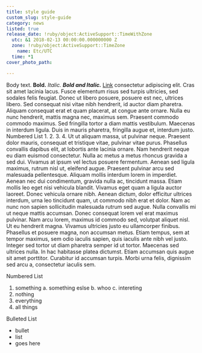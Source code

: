 ```yaml
---
title: style guide
custom_slug: style-guide
category: news
listed: true
release_date: !ruby/object:ActiveSupport::TimeWithZone
  utc: &1 2018-02-13 00:00:00.000000000 Z
  zone: !ruby/object:ActiveSupport::TimeZone
    name: Etc/UTC
  time: *1
cover_photo_path: 

---
```

Body text. __Bold.__ _Italic._ __*Bold and Italic.*__ [Link]() consectetur adipiscing elit. Cras sit amet lacinia lacus. Fusce elementum risus sed turpis ultricies, sed sodales felis feugiat. Donec ut libero posuere, posuere est nec, ultrices libero. Sed consequat nisi vitae nibh hendrerit, id auctor diam pharetra. Aliquam consequat erat et quam placerat, at congue ante ornare. Nulla eu nunc hendrerit, mattis magna nec, maximus sem. Praesent commodo commodo maximus. Sed fringilla tortor a diam mattis vestibulum. Maecenas in interdum ligula. Duis in mauris pharetra, fringilla augue et, interdum justo. Numbered List 1. 2. 3. 4. Ut ut aliquam massa, ut pulvinar neque. Praesent dolor mauris, consequat et tristique vitae, pulvinar vitae purus. Phasellus convallis dapibus elit, at lobortis ante lacinia ornare. Nam hendrerit neque eu diam euismod consectetur. Nulla ac metus a metus rhoncus gravida a sed dui. Vivamus at ipsum vel lectus posuere fermentum. Aenean sed ligula maximus, rutrum nisl ut, eleifend augue. Praesent pulvinar arcu sed malesuada pellentesque. Aliquam mollis interdum lorem in imperdiet. Aenean nec dui condimentum, gravida nulla ac, tincidunt massa. Etiam mollis leo eget nisi vehicula blandit. Vivamus eget quam a ligula auctor laoreet. Donec vehicula ornare nibh. Aenean dictum, dolor efficitur ultrices interdum, urna leo tincidunt quam, ut commodo nibh erat et dolor. Nam ac nunc non sapien sollicitudin malesuada rutrum sed augue. Nulla convallis mi ut neque mattis accumsan. Donec consequat lorem vel erat maximus pulvinar. Nam arcu lorem, maximus id commodo sed, volutpat aliquet nisl. Ut eu hendrerit magna. Vivamus ultricies justo eu ullamcorper finibus. Phasellus et posuere magna, non accumsan metus. Etiam tempus, sem at tempor maximus, sem odio iaculis sapien, quis iaculis ante nibh vel justo. Integer sed tortor ut diam pharetra semper id ut tortor. Maecenas sed ultrices nulla. In hac habitasse platea dictumst. Etiam accumsan quis augue sit amet porttitor. Curabitur id accumsan turpis. Morbi urna felis, dignissim sed arcu a, consectetur iaculis sem.

Numbered List
1. something
  a. something eslse
  b. whoo
  c. intereting
2. nothing
3. everything
4. all things

Bulleted List
* bullet
* list
* goes here